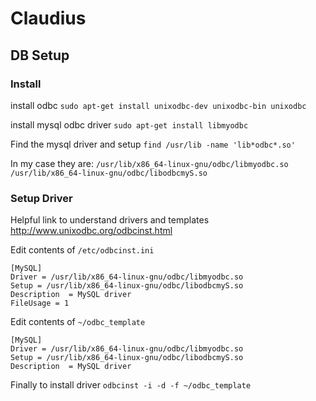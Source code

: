 # Claudius

## DB Setup 
### Install
install odbc `sudo apt-get install unixodbc-dev unixodbc-bin unixodbc`

install mysql odbc driver `sudo apt-get install libmyodbc`

Find the mysql driver and setup `find /usr/lib -name 'lib*odbc*.so'`

In my case they are:
`/usr/lib/x86_64-linux-gnu/odbc/libmyodbc.so`
`/usr/lib/x86_64-linux-gnu/odbc/libodbcmyS.so`

### Setup Driver 
Helpful link to understand drivers and templates http://www.unixodbc.org/odbcinst.html

Edit contents of `/etc/odbcinst.ini`
```
[MySQL]
Driver = /usr/lib/x86_64-linux-gnu/odbc/libmyodbc.so
Setup = /usr/lib/x86_64-linux-gnu/odbc/libodbcmyS.so
Description  = MySQL driver
FileUsage = 1
```

Edit contents of `~/odbc_template`
```
[MySQL]
Driver = /usr/lib/x86_64-linux-gnu/odbc/libmyodbc.so
Setup = /usr/lib/x86_64-linux-gnu/odbc/libodbcmyS.so
Description  = MySQL driver
```
Finally to install driver `odbcinst -i -d -f ~/odbc_template`

